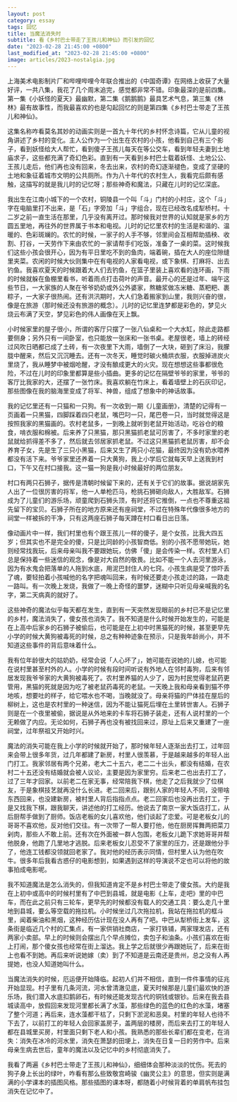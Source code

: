 ```yaml
---
layout: post
category: essay
tags: 回忆
title: 当魔法消失时
subtitle: 看《乡村巴士带走了王孩儿和神仙》而引发的回忆
date: "2023-02-28 21:45:00 +0800"
last_modified_at: "2023-02-28 21:45:00 +0800"
image: articles/2023-nostalgia.jpg
---
```


上海美术电影制片厂和哔哩哔哩今年联合推出的《中国奇谭》在网络上收获了大量好评，一共八集，我花了几个周末追完，感觉都非常不错。印象最深的是前四集。第一集《小妖怪的夏天》最幽默，第二集《鹅鹅鹅》最具艺术气息，第三集《林林》最有故事性，而我最喜欢的也是勾起回忆的则是第四集《乡村巴士带走了王孩儿和神仙》。

这集名称咋看莫名其妙的动画实则是一首九十年代的乡村怀念诗篇，它从儿童的视角讲述了乡村的变化。主人公作为一个出生在农村的小孩，他看到自己有三个影子，看到妖怪给大人帮忙，看到傻子王孩儿每天在等公交车，看到年轻夫妻到土地庙求子，这些都充满了奇幻色彩。直到有一天看到乡村巴士载着妖怪、土地公公、王孩儿走后，他们再也没有回来，冬去出来，农村的奇幻逐渐褪色，变成了坚硬的土地和象征着城市文明的公共厕所。作为八十年代的农村生人，我看完后颇有感触，这描写的就是我儿时的记忆呀；那些神奇和魔法，只藏在儿时的记忆深底。


我出生在江南小城下的一个农村，铜陵县一个叫「斗」门村的小村庄，这个「斗」字在电脑里打不出来，是「石」字旁加「斗」字组合，现在已经改名成犁桥村。十二岁之前一直生活在那里，几乎没有离开过。那时候我对世界的认知就是家乡的方圆五里地，再往外的世界属于书本和电视。儿时的记忆里农村的生活是和谐的、温暖的、色彩斑斓的。农忙的时候，一家子的人手不够，邻里间会互相帮助插秧、收割、打谷，一天劳作下来由农忙的一家请帮手们吃饭，准备了一桌的菜。这时候我们这些小孩会很开心，因为有平日里吃不到的鱼肉，端着碗，插在大人的座位隙缝里夹菜。农闲的时候大伙则集中在有电视的人家看电视，或下象棋、打麻将、出去钓鱼。我喜欢夏天的时候跟着大人们去钓鱼，在篮子里装上喜欢看的连环画，下雨的时候就躲在鱼棚里看书，听着雨点打击荷叶的声音。最开心的还是过年、端午这些节日，一大家族的人聚在爷爷奶奶或外公外婆家，熬糖浆做冻米糖、蒸粑粑、裹粽子，一大家子很热闹。还有洪汛期时，大人们急着搬家到山里，我则兴奋的很，像是在旅游（那时候还没有旅游的概念）。儿时的记忆里连梦都是彩色的，梦见火烧云布满了天空，梦见彩色的伟人画像在天上飘。

小时候家里的屋子很小，所谓的客厅只摆了一张八仙桌和一个大水缸，除此走路都要侧身；另外只有一间卧室，也只能放一张床和一张书桌。老屋很老，墙上的砖经过风吹日晒都已成了土砖，有一次夜里下大雨，墙倒了一大块，砸到了床沿，我朦胧中醒来，然后又沉沉睡去。还有一次冬天，睡觉时碳火桶烘衣服，衣服掉进炭火里烧了，我从睡梦中被烟呛醒，才没有酿成更大的火灾。现在想想这些事都很危险，不过在儿时的印象里都算是些小插曲。更多的记忆在隔壁爷爷的家里，爷爷的客厅比我家的大，还摆了一张竹床。我喜欢躺在竹床上，看着墙壁上的石灰印记，那些图像在我的脑海里变成了将军、神兽，组成了想象中的神话故事。

我的记忆里还有一只猫和一只狗。有一次收到一期《儿童画册》，清楚的记得有一页画着一只黑猫，四脚踩着四只老鼠，嘴巴叼一只，尾巴卷一只，当时就觉得这是按照我家的黑猫画的。农村老鼠多，一到晚上就听到老鼠开始活动，吃谷仓的粮食，啃衣服和棉被。后来养了只黑猫，那只黑猫抓老鼠可厉害了，不多时家里的老鼠就给抓得差不多了，然后就去邻居家抓老鼠。不过这只黑猫抓老鼠厉害，却不会养育子女，先是生了三只小黑猫，后来又生了两只小花猫，最终因为没有奶水喂养都没有活下来。爷爷家里还养着一只大黄狗，我上小学后它就每天早上送我到村口，下午又在村口接我。这一猫一狗是我小时候最好的两位朋友。

村口有两只石狮子，据传是清朝时候留下来的，还有关于它们的故事。据说胡家先人出了一位很厉害的将军，他一人单枪匹马，枪挑石狮砸向敌人，大胜敌军。石狮成为了儿童们的游乐场，顽童爬到石狮头顶，有时还将它推倒，一点也不尊重这祖先留下的宝贝。石狮子所在的地方原来还有座祠堂，不过在特殊年代像很多地方的祠堂一样被拆的干净，只有这两座石狮子每天蹲在村口看日出日落。

像动画片中一样，我们村里也有个跟王孩儿一样的傻子，是个女孩，比我大四五岁；但其实也不是完全的傻，只是比同龄的小孩智商低。别的小孩不愿带她玩，她则经常找我玩，后来母亲叫我不要跟她玩，仿佛「傻」是会传染一样。农村里人们总是保持着一些迷信的观念，像是对大自然的敬畏。比如不能一个人去河里游泳，因为有水鬼会把落单的人拖到水底，用泥巴封住人的七窍。小孩生病是受了惊吓丢了魂，要轻拍着小孩喊他的名字把魂叫回来，有时候还要走小孩走过的路，一路走一路叫。有一次晚上发烧，我做了一晚上奇怪的噩梦，迷糊中只听见母亲喊我的名字，第二天病真的就好了。

这些神奇的魔法似乎每天都在发生，直到有一天突然发现眼前的乡村已不是记忆里的乡村，魔法消失了，傻女孩也消失了。我不知道是什么时候开始发生的，可能是在上高中后家乡的石狮子被偷后，也可能是在上初中时黑猫死的时候，甚至更早先小学的时候大黄狗被毒死的时候，总之有种种迹象在预示，只是我年龄尚小，并不知道这些事件的背后意味着什么。

我有位年龄很大的姑奶奶，经常会说「人心坏了」，她可能在说她的儿媳，也可能在说村里甚至村外的人。小学的时候有段时间听说有外地人在邻村毒狗，后来有邻居发现我爷爷家的大黄狗被毒死了。农村里养猫的人少了，因为村民觉得老鼠药更管用，黑猫的死就是因为吃了被老鼠药毒死的老鼠。一天晚上我和母亲看到猫不停地咳，想要吐的样子，给它喂水也不喝，当晚就没了。母亲将猫的尸体挂在屋后的柳树上，这也是农村里的一种迷信，因为不能让猫死后埋在土里转世害人。石狮子则是在一个夜里被偷，据说是从外地来的卡车将石狮子装走，还有人说村里的一个无赖做了内应。无论如何，石狮子再也没有被找回来过，原址上后来又重建了一座祠堂，过年祭祖又开始时兴。

魔法的消失可能在我上小学的时候就开始了，那时候年轻人逐渐出去打工，过年回来会带上很多年货，过几年都建了新房，村里人很羡慕，于是越来越多的年轻人出门打工。我家邻居有两个兄弟，老大二十五六，老二二十出头，都没有结婚，在农村二十五还没有结婚就会被人议论，主要是因为家里穷。后来老二也出去打工了，过了三年才回家。以前老二在家无事，经常陪我下棋，他走了之后我就少了位棋友，于是象棋技艺就再没什么长进。老二回来后，跟别人家的年轻人不同，没带啥东西回来，也没建新房，被村里人背后指指点点。老二回家后也没再出去打工，于是又找我下棋，跟我聊天，讲述他的打工经历。他说去了南京一家大饭店打工，从后厨帮手做到了厨师。饭店老板的女儿喜欢他，他们谈起了恋爱。可是老板女儿的哥哥不喜欢他，反对他们交往。有一次带了一帮人要打他，他在厨房挥舞两把菜刀剁肉，那些人不敢上前。还有次在外面被一群人包围，老板女儿跪下求她哥哥并帮他脱身，他跑了几里地才逃脱。后来老板女儿忍受不了家里的压力，还是跟他分手了，他连工钱都没领就回老家了。我对他的经历表示同情，但村里人认为他在吹牛。很多年后我看古惑仔的电影想到，如果遇到这样的导演说不定也可以将他的故事拍成电影呢。

我不知道魔法是怎么消失的，但我知道肯定不是乡村巴士带走了傻女孩。大约是我在上初中或高中的时候村里有了中巴到县城，就是电影《上车，走吧》里的中巴车，而在此之前只有三轮车，更早先的时候都没有载人的交通工具：要么走几十里地到县城，要么等空载的拖拉机。小时候坐过几次拖拉机，我站在拖拉机的框斗里，闻着柴油和黑烟，这种经历估计现在没人再有了吧。中巴从犁桥街上发车，这条街是临近几个村的汇集点，有一家供销社商店，一家打铁铺，两家理发店，还有两家小卖部。早上的时候则会摆出几个早点摊位，卖包子和油条。小孩们喜欢在街上打闹，那个傻女孩也经常在街上溜达。我上学之后就很少再跟她玩了，后来在街上也看不到她。再后来听说她嫁（卖）到了不知道是云南还是贵州，总之没有人再提她，也没人知道她叫什么。

当魔法消失的时候，厄运便开始降临。起初人们并不相信，直到一件件事情的征兆开始显现。村子里有几条河流，河水曾清澈见底，夏天时候那是儿童们最欢快的游乐场，我们潜入水底扣鹅卵石，有时候还能发现古代的铜钱或银钞。后来在我去县城读高中，放假回来发现河里都长满了水藻，那些绿色的蓝色的红色的水藻，堵塞了整个河道；再后来，连水藻都干枯了，只剩下淤泥和恶臭。村里的年轻人也待不下去了，以前打工的年轻人会回家盖房子，盖两层的楼房，而后来去打工的年轻人都在县城里买房，村里面只剩下老人和小孩。我熟悉的那些长辈们都在变老，在消失：消失在冰冷的河水里，消失在萧瑟的田埂上，消失在日复一日的劳作中。后来母亲生病去世后，童年的魔法以及记忆中的乡村彻底消失了。


我看了两遍《乡村巴士带走了王孩儿和神仙》，细细体会那种淡淡的忧伤。死去的狗子身上长出的绿叶，咋看有那么些致敬宫崎骏《幽灵公主》的意思，但实则是满满的小学课本的插图风格。那些插图的课本呀，都随着小时候背着的单肩帆布挂包消失在记忆中了。